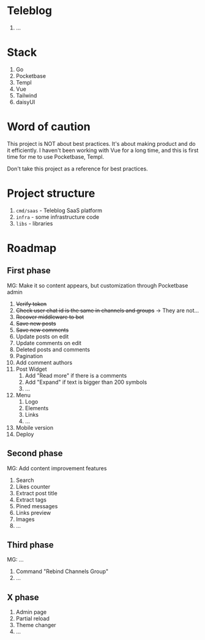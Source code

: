 # Teleblog

1. ...

# Stack

1. Go
1. Pocketbase
1. Templ
1. Vue
1. Tailwind
1. daisyUI

# Word of caution

This project is NOT about best practices. It's about making product
and do it efficiently. I haven't been working with Vue for a long time,
and this is first time for me to use Pocketbase, Templ.

Don't take this project as a reference for best practices.

# Project structure

1. `cmd/saas` - Teleblog SaaS platform
1. `infra` - some infrastructure code
1. `libs` - libraries

# Roadmap

## First phase

MG: Make it so content appears, but customization through Pocketbase admin

1. ~~Verify token~~
1. ~~Check user chat id is the same in channels and groups~~ -> They are not...
1. ~~Recover middleware to bot~~
1. ~~Save new posts~~
1. ~~Save new comments~~
1. Update posts on edit
1. Update comments on edit
1. Deleted posts and comments
1. Pagination
1. Add comment authors
1. Post Widget
    1. Add "Read more" if there is a comments
    1. Add "Expand" if text is bigger than 200 symbols
    1. ...
1. Menu
    1. Logo
    1. Elements
    1. Links
    1. ...
1. Mobile version
1. Deploy

## Second phase

MG: Add content improvement features

1. Search
1. Likes counter
1. Extract post title
1. Extract tags
1. Pined messages
1. Links preview
1. Images
1. ...

## Third phase

MG: ...

1. Command "Rebind Channels Group"
1. ...

## X phase

1. Admin page
1. Partial reload
1. Theme changer
1. ...